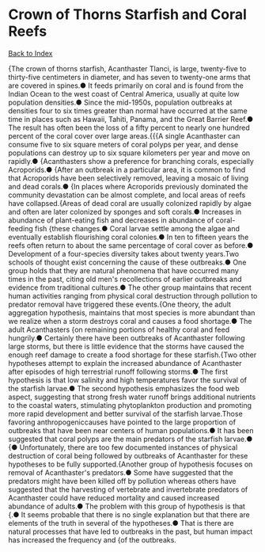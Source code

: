 # Crown of Thorns Starfish and Coral Reefs
[Back to Index](https://github.com/windows10010/tpoExtractor/blob/master/README.md)

{The crown of thorns starfish, Acanthaster Tlanci, is large, twenty-five to thirty-five centimeters in diameter, and has seven to twenty-one arms that are covered in spines.● It feeds primarily on coral and is found from the Indian Ocean to the west coast of Central America, usually at quite low population densities.● Since the mid-1950s, population outbreaks at densities four to six times greater than normal have occurred at the same time in places such as Hawaii, Tahiti, Panama, and the Great Barrier Reef.● The result has often been the loss of a fifty percent to nearly one hundred percent of the coral cover over large areas.{{{A single Acanthaster can consume five to six square meters of coral polyps per year, and dense populations can destroy up to six square kilometers per year and move on rapidly.● {Acanthasters show a preference for branching corals, especially Acroporids.● {After an outbreak in a particular area, it is common to find that Acroporids have been selectively removed, leaving a mosaic of living and dead corals.● {In places where Acroporids previously dominated the community devastation can be almost complete, and local areas of reefs have collapsed.{Areas of dead coral are usually colonized rapidly by algae and often are later colonized by sponges and soft corals.● Increases in abundance of plant-eating fish and decreases in abundance of coral-feeding fish {these changes.● Coral larvae settle among the algae and eventually establish flourishing coral colonies.● In ten to fifteen years the reefs often return to about the same percentage of coral cover as before.● Development of a four-species diversity takes about twenty years.Two schools of thought exist concerning the cause of these outbreaks.● One group holds that they are natural phenomena that have occurred many times in the past, citing old men's recollections of earlier outbreaks and evidence from traditional cultures.● The other group maintains that recent human activities ranging from physical coral destruction through pollution to predator removal have triggered these events.{One theory, the adult aggregation hypothesis, maintains that most species is more abundant than we realize when a storm destroys coral and causes a food shortage.● The adult Acanthasters {on remaining portions of healthy coral and feed hungrily.● Certainly there have been outbreaks of Acanthaster following large storms, but there is little evidence that the storms have caused the enough reef damage to create a food shortage for these starfish.{Two other hypotheses attempt to explain the increased abundance of Acanthaster after episodes of high terrestrial runoff following storms.● The first hypothesis is that low salinity and high temperatures favor the survival of the starfish larvae.● The second hypothesis emphasizes the food web aspect, suggesting that strong fresh water runoff brings additional nutrients to the coastal waters, stimulating phytoplankton production and promoting more rapid development and better survival of the starfish larvae.Those favoring anthropogeniccauses have pointed to the large proportion of outbreaks that have been near centers of human populations.● It has been suggested that coral polyps are the main predators of the starfish larvae.● {● Unfortunately, there are too few documented instances of physical destruction of coral being followed by outbreaks of Acanthaster for these hypotheses to be fully supported.{Another group of hypothesis focuses on removal of Acanthaster's predators.● Some have suggested that the predators might have been killed off by pollution whereas others have suggested that the harvesting of vertebrate and invertebrate predators of Acanthaster could have reduced mortality and caused increased abundance of adults.● The problem with this group of hypothesis is that {.● It seems probable that there is no single explanation but that there are elements of the truth in several of the hypotheses.● That is there are natural processes that have led to outbreaks in the past, but human impact has increased the frequency and {of the outbreaks.